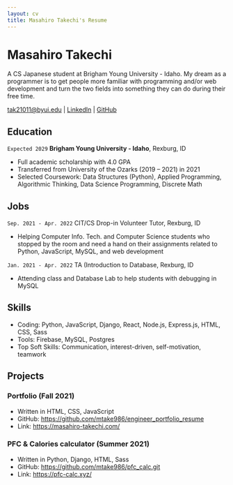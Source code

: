 ```yaml
---
layout: cv
title: Masahiro Takechi's Resume
---
```

# Masahiro Takechi
A CS Japanese student at Brigham Young University - Idaho. 
My dream as a programmer is to get people more familiar with programming and/or web development and turn the two fields into something they can do during their free time.

<div id="webaddress">
<a href="tak21011@byui.edu">tak21011@byui.edu</a>
| <a href="https://www.linkedin.com/in/masahirotakechi/">LinkedIn</a>
| <a href="https://github.com/mtake986/">GitHub</a>
</div>

<!-- https://www.monique.tech/the-art-of-markdown -->

## Education
`Expected 2029`
__Brigham Young University - Idaho__, Rexburg, ID

- Full academic scholarship with 4.0 GPA
- Transferred from University of the Ozarks (2019 – 2021) in 2021
- Selected Coursework: Data Structures (Python), Applied Programming, Algorithmic Thinking,
Data Science Programming, Discrete Math

## Jobs

`Sep. 2021 - Apr. 2022`
CIT/CS Drop-in Volunteer Tutor, Rexburg, ID
- Helping Computer Info. Tech. and Computer Science students who stopped by the room and need a hand on their assignments related to Python, JavaScript, MySQL, and web development

`Jan. 2021 - Apr. 2022`
TA (Introduction to Database, Rexburg, ID
- Attending class and Database Lab to help students with debugging in MySQL

## Skills
- Coding: Python, JavaScript, Django, React, Node.js, Express.js, HTML, CSS, Sass
- Tools: Firebase, MySQL, Postgres
- Top Soft Skills: Communication, interest-driven, self-motivation, teamwork

## Projects
### Portfolio (Fall 2021)
- Written in HTML, CSS, JavaScript
- GitHub: https://github.com/mtake986/engineer_portfolio_resume
- Link: https://masahiro-takechi.com/

### PFC & Calories calculator (Summer 2021)
- Written in Python, Django, HTML, Sass
- GitHub: https://github.com/mtake986/pfc_calc.git
- Link: https://pfc-calc.xyz/


<!-- ### Footer

Last updated: May 2013 -->


